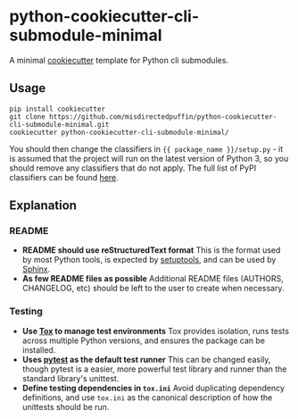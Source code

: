 python-cookiecutter-cli-submodule-minimal
===============================

A minimal [cookiecutter](https://github.com/audreyr/cookiecutter) template for Python cli submodules.

Usage
-----

    pip install cookiecutter
    git clone https://github.com/misdirectedpuffin/python-cookiecutter-cli-submodule-minimal.git
    cookiecutter python-cookiecutter-cli-submodule-minimal/

You should then change the classifiers in `{{ package_name }}/setup.py` - it is assumed that the project will run on the latest version of Python 3, so you should remove any classifiers that do not apply. The full list of PyPI classifiers can be found [here](https://pypi.python.org/pypi?:action=list_classifiers).

Explanation
-----------

### README

* **README should use reStructuredText format**
  This is the format used by most Python tools, is expected by [setuptools](https://setuptools.readthedocs.io), and can be used by [Sphinx](http://sphinx-doc.org/).
* **As few README files as possible**
  Additional README files (AUTHORS, CHANGELOG, etc) should be left to the user to create when necessary.

### Testing

* **Use [Tox](https://tox.readthedocs.io) to manage test environments**
  Tox provides isolation, runs tests across multiple Python versions, and ensures the package can be installed.
* **Uses [pytest](https://docs.pytest.org) as the default test runner**
  This can be changed easily, though pytest is a easier, more powerful test library and runner than the standard library's unittest.
* **Define testing dependencies in `tox.ini`**
  Avoid duplicating dependency definitions, and use `tox.ini` as the canonical description of how the unittests should be run.
